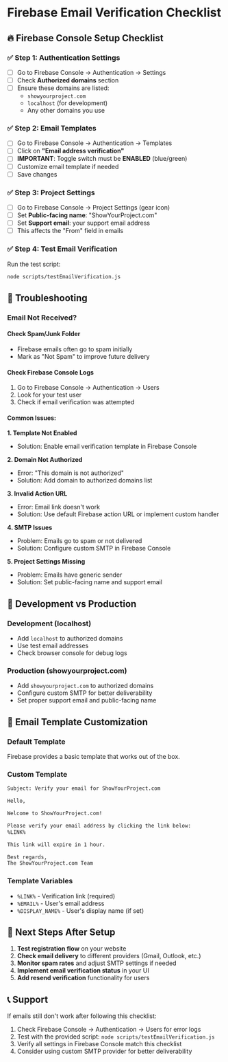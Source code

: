 # Firebase Email Verification Checklist

## 🔥 Firebase Console Setup Checklist

### ✅ Step 1: Authentication Settings
- [ ] Go to Firebase Console → Authentication → Settings
- [ ] Check **Authorized domains** section
- [ ] Ensure these domains are listed:
  - `showyourproject.com`
  - `localhost` (for development)
  - Any other domains you use

### ✅ Step 2: Email Templates
- [ ] Go to Firebase Console → Authentication → Templates
- [ ] Click on **"Email address verification"**
- [ ] **IMPORTANT**: Toggle switch must be **ENABLED** (blue/green)
- [ ] Customize email template if needed
- [ ] Save changes

### ✅ Step 3: Project Settings
- [ ] Go to Firebase Console → Project Settings (gear icon)
- [ ] Set **Public-facing name**: "ShowYourProject.com"
- [ ] Set **Support email**: your support email address
- [ ] This affects the "From" field in emails

### ✅ Step 4: Test Email Verification
Run the test script:
```bash
node scripts/testEmailVerification.js
```

## 🐛 Troubleshooting

### Email Not Received?

#### Check Spam/Junk Folder
- Firebase emails often go to spam initially
- Mark as "Not Spam" to improve future delivery

#### Check Firebase Console Logs
1. Go to Firebase Console → Authentication → Users
2. Look for your test user
3. Check if email verification was attempted

#### Common Issues:

**1. Template Not Enabled**
- Solution: Enable email verification template in Firebase Console

**2. Domain Not Authorized**
- Error: "This domain is not authorized"
- Solution: Add domain to authorized domains list

**3. Invalid Action URL**
- Error: Email link doesn't work
- Solution: Use default Firebase action URL or implement custom handler

**4. SMTP Issues**
- Problem: Emails go to spam or not delivered
- Solution: Configure custom SMTP in Firebase Console

**5. Project Settings Missing**
- Problem: Emails have generic sender
- Solution: Set public-facing name and support email

## 🔧 Development vs Production

### Development (localhost)
- Add `localhost` to authorized domains
- Use test email addresses
- Check browser console for debug logs

### Production (showyourproject.com)
- Add `showyourproject.com` to authorized domains
- Configure custom SMTP for better deliverability
- Set proper support email and public-facing name

## 📧 Email Template Customization

### Default Template
Firebase provides a basic template that works out of the box.

### Custom Template
```html
Subject: Verify your email for ShowYourProject.com

Hello,

Welcome to ShowYourProject.com!

Please verify your email address by clicking the link below:
%LINK%

This link will expire in 1 hour.

Best regards,
The ShowYourProject.com Team
```

### Template Variables
- `%LINK%` - Verification link (required)
- `%EMAIL%` - User's email address
- `%DISPLAY_NAME%` - User's display name (if set)

## 🚀 Next Steps After Setup

1. **Test registration flow** on your website
2. **Check email delivery** to different providers (Gmail, Outlook, etc.)
3. **Monitor spam rates** and adjust SMTP settings if needed
4. **Implement email verification status** in your UI
5. **Add resend verification** functionality for users

## 📞 Support

If emails still don't work after following this checklist:

1. Check Firebase Console → Authentication → Users for error logs
2. Test with the provided script: `node scripts/testEmailVerification.js`
3. Verify all settings in Firebase Console match this checklist
4. Consider using custom SMTP provider for better deliverability

